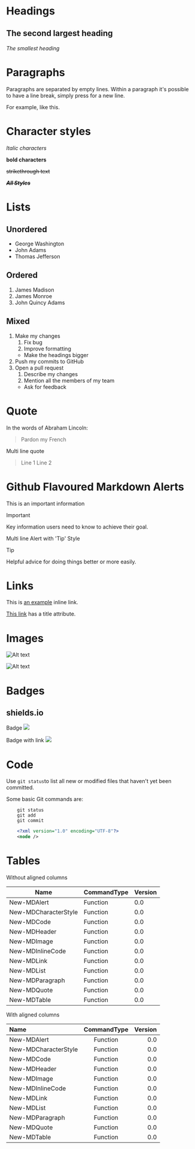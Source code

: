 # Headings
## The second largest heading
###### The smallest heading
# Paragraphs
Paragraphs are separated by empty lines. Within a paragraph it's possible to have a line break,
simply press <return> for a new line.

For example,
like this.

# Character styles
*Italic characters*

**bold characters**

~~strikethrough text~~

~~***All Styles***~~

# Lists
## Unordered


- George Washington
- John Adams
- Thomas Jefferson

## Ordered
1. James Madison
2. James Monroe
3. John Quincy Adams

## Mixed
1. Make my changes
   1. Fix bug
   2. Improve formatting
    - Make the headings bigger
1. Push my commits to GitHub
1. Open a pull request
   1. Describe my changes
   2. Mention all the members of my team
    - Ask for feedback

# Quote
In the words of Abraham Lincoln:

> Pardon my French

Multi line quote

> Line 1
> Line 2

# Github Flavoured Markdown Alerts
This is an important information

> [!IMPORTANT]
> Key information users need to know to achieve their goal.

Multi line Alert with 'Tip' Style

> [!TIP]
> Helpful advice 
> for doing things better or more easily.

# Links
This is [an example](http://www.example.com/) inline link.

[This link](http://www.example.com/ "Title") has a title attribute.

# Images
![Alt text](http://www.iana.org/_img/2013.1/iana-logo-header.svg)

![Alt text](http://www.iana.org/_img/2013.1/iana-logo-header.svg "Optional title attribute")

# Badges
## shields.io
Badge 
![](https://img.shields.io/badge/%3CSUBJECT%3E-%3CSTATUS%3E-red.svg)

Badge with link
[![](https://img.shields.io/badge/%3CSUBJECT%3E-%3CSTATUS%3E-red.svg)](https://img.shields.io/badge/%3CSUBJECT%3E-%3CSTATUS%3E-red.svg)

# Code
Use `git status`to list all new or modified files that haven't yet been committed.

Some basic Git commands are:

```
    git status
    git add
    git commit
```
```xml
    <?xml version="1.0" encoding="UTF-8"?>
    <node />
```
# Tables
Without aligned columns

| Name                 | CommandType | Version |
| -------------------- | ----------- | ------- |
| New-MDAlert          | Function    | 0.0     |
| New-MDCharacterStyle | Function    | 0.0     |
| New-MDCode           | Function    | 0.0     |
| New-MDHeader         | Function    | 0.0     |
| New-MDImage          | Function    | 0.0     |
| New-MDInlineCode     | Function    | 0.0     |
| New-MDLink           | Function    | 0.0     |
| New-MDList           | Function    | 0.0     |
| New-MDParagraph      | Function    | 0.0     |
| New-MDQuote          | Function    | 0.0     |
| New-MDTable          | Function    | 0.0     |
With aligned columns

| Name                 | CommandType | Version |
|:-------------------- |:-----------:| -------:|
| New-MDAlert          | Function    | 0.0     |
| New-MDCharacterStyle | Function    | 0.0     |
| New-MDCode           | Function    | 0.0     |
| New-MDHeader         | Function    | 0.0     |
| New-MDImage          | Function    | 0.0     |
| New-MDInlineCode     | Function    | 0.0     |
| New-MDLink           | Function    | 0.0     |
| New-MDList           | Function    | 0.0     |
| New-MDParagraph      | Function    | 0.0     |
| New-MDQuote          | Function    | 0.0     |
| New-MDTable          | Function    | 0.0     |


